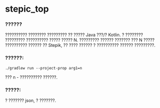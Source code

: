 # stepic_top

### ??????

?????????? ???????? ????????? ?? ????? Java ???/? Kotlin. 
? ???????? ????????? ?????????? ????? ????? N. 
????????? ?????? ??????? ??? N ????? ?????????? ?????? ?? Stepik, 
?? ???? ?????? ? ?????????? ?????? ?????????.

### ??????:

    ./gradlew run --project-prop arg1=n

??? n - ?????????? ??????.

### ?????:
? ??????? json, ? ???????.